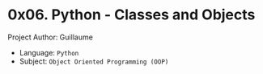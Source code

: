# 0x06. Python - Classes and Objects
Project Author: Guillaume
- Language: `Python`
- Subject: `Object Oriented Programming (OOP)`

